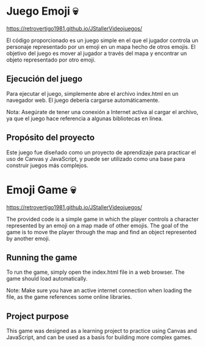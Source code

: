 # Juego Emoji 💀

https://retrovertigo1981.github.io/JStallerVideojuegos/

El código proporcionado es un juego simple en el que el jugador controla un personaje representado por un emoji en un mapa hecho de otros emojis. El objetivo del juego es mover al jugador a través del mapa y encontrar un objeto representado por otro emoji.

## Ejecución del juego

Para ejecutar el juego, simplemente abre el archivo index.html en un navegador web. El juego debería cargarse automáticamente.

Nota: Asegúrate de tener una conexión a Internet activa al cargar el archivo, ya que el juego hace referencia a algunas bibliotecas en línea.

## Propósito del proyecto

Este juego fue diseñado como un proyecto de aprendizaje para practicar el uso de Canvas y JavaScript, y puede ser utilizado como una base para construir juegos más complejos.


# Emoji Game 💀
https://retrovertigo1981.github.io/JStallerVideojuegos/

The provided code is a simple game in which the player controls a character represented by an emoji on a map made of other emojis. The goal of the game is to move the player through the map and find an object represented by another emoji.

## Running the game
To run the game, simply open the index.html file in a web browser. The game should load automatically.

Note: Make sure you have an active internet connection when loading the file, as the game references some online libraries.

## Project purpose
This game was designed as a learning project to practice using Canvas and JavaScript, and can be used as a basis for building more complex games.

